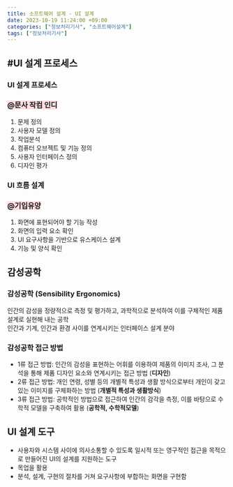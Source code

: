 ```yaml
---
title: 소프트웨어 설계 - UI 설계
date: 2023-10-19 11:24:00 +09:00
categories: ["정보처리기사", "소프트웨어설계"]
tags: ["정보처리기사"]
---
```


## #UI 설계 프로세스

### UI 설계 프로세스

### <span style="background-color:#ffdce0">@문사 작컴 인디</span>

1. 문제 정의
2. 사용자 모델 정의
3. 작업분석
4. 컴퓨터 오브젝트 및 기능 정의
5. 사용자 인터페이스 정의
6. 디자인 평가

### UI 흐름 설계

### <span style="background-color:#ffdce0">@기입유양</span>

1. 화면에 표현되어야 할 기능 작성
2. 화면의 입력 요소 확인
3. UI 요구사항을 기반으로 유스케이스 설계
4. 기능 및 양식 확인

## 감성공학

### 감성공학 (Sensibility Ergonomics)

인간의 감성을 정량적으로 측정 및 평가하고, 과학적으로 분석하여 이를 구체적인 제품 설계로 실현해 내는 공학  
인간과 기계, 인간과 환경 사이를 연계시키는 인터페이스 설계 분야

### 감성공학 접근 방법

- 1류 접근 방법: 인간의 감성을 표현하는 어휘를 이용하여 제품의 이미지 조사, 그 분석을 통해 제품 디자인 요소와 연계시키는 접근 방법 (**디자인**)
- 2류 접근 방법: 개인 연령, 성별 등의 개별적 특성과 생활 방식으로부터 개인이 갖고 있는 이미지를 구체화하는 방법 (**개별적 특성과 생활방식**)
- 3류 접근 방법: 공학적인 방법으로 접근하여 인간의 감각을 측정, 이를 바탕으로 수학적 모델을 구축하여 활용 (**공학적, 수학적모델**)

## UI 설계 도구

- 사용자와 시스템 사이에 의사소통할 수 있도록 일시적 또는 영구적인 접근을 목적으로 만들어진 UI의 설계를 지원하는 도구
- 목업을 활용
- 분석, 설계, 구현의 절차를 거쳐 요구사항에 부합하는 화면을 구현함

